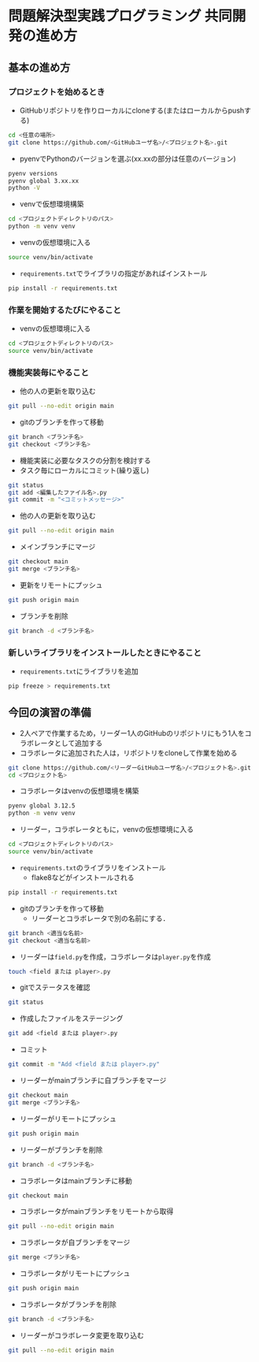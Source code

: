 # 問題解決型実践プログラミング 共同開発の進め方


## 基本の進め方
### プロジェクトを始めるとき
- GitHubリポジトリを作りローカルにcloneする(またはローカルからpushする)
```bash
cd <任意の場所>
git clone https://github.com/<GitHubユーザ名>/<プロジェクト名>.git
```
- pyenvでPythonのバージョンを選ぶ(xx.xxの部分は任意のバージョン)
```bash
pyenv versions
pyenv global 3.xx.xx
python -V
```
- venvで仮想環境構築
```bash
cd <プロジェクトディレクトリのパス>
python -m venv venv
```
- venvの仮想環境に入る
```bash
source venv/bin/activate
```
- `requirements.txt`でライブラリの指定があればインストール
```bash
pip install -r requirements.txt
```

### 作業を開始するたびにやること
- venvの仮想環境に入る
```bash
cd <プロジェクトディレクトリのパス>
source venv/bin/activate
```

### 機能実装毎にやること
- 他の人の更新を取り込む
```bash
git pull --no-edit origin main
```
- gitのブランチを作って移動
```bash
git branch <ブランチ名>
git checkout <ブランチ名>
```
- 機能実装に必要なタスクの分割を検討する
- タスク毎にローカルにコミット(繰り返し)
```bash
git status
git add <編集したファイル名>.py
git commit -m "<コミットメッセージ>"
```
- 他の人の更新を取り込む
```bash
git pull --no-edit origin main
```
- メインブランチにマージ
```bash
git checkout main
git merge <ブランチ名>
```
- 更新をリモートにプッシュ
```bash
git push origin main
```
- ブランチを削除
```bash
git branch -d <ブランチ名>
```


### 新しいライブラリをインストールしたときにやること
- `requirements.txt`にライブラリを追加
```bash
pip freeze > requirements.txt
```




## 今回の演習の準備
- 2人ペアで作業するため，リーダー1人のGitHubのリポジトリにもう1人をコラボレータとして追加する
- コラボレータに追加された人は，リポジトリをcloneして作業を始める
```bash
git clone https://github.com/<リーダーGitHubユーザ名>/<プロジェクト名>.git
cd <プロジェクト名>
```
- コラボレータはvenvの仮想環境を構築
```bash
pyenv global 3.12.5
python -m venv venv
```
- リーダー，コラボレータともに，venvの仮想環境に入る
```bash
cd <プロジェクトディレクトリのパス>
source venv/bin/activate
```
- `requirements.txt`のライブラリをインストール
  - flake8などがインストールされる
```bash
pip install -r requirements.txt
```
- gitのブランチを作って移動
  - リーダーとコラボレータで別の名前にする．
```bash
git branch <適当な名前>
git checkout <適当な名前>
```
- リーダーは`field.py`を作成，コラボレータは`player.py`を作成
```bash
touch <field または player>.py
```
- gitでステータスを確認
```bash
git status
```
- 作成したファイルをステージング
```bash
git add <field または player>.py
```
- コミット
```bash
git commit -m "Add <field または player>.py"
```
- リーダーがmainブランチに自ブランチをマージ
```bash
git checkout main
git merge <ブランチ名>
```
- リーダーがリモートにプッシュ
```bash
git push origin main
```
- リーダーがブランチを削除
```bash
git branch -d <ブランチ名>
```
- コラボレータはmainブランチに移動
```bash
git checkout main
```
- コラボレータがmainブランチをリモートから取得
```bash
git pull --no-edit origin main
```
- コラボレータが自ブランチをマージ
```bash
git merge <ブランチ名>
```
- コラボレータがリモートにプッシュ
```bash
git push origin main
```
- コラボレータがブランチを削除
```bash
git branch -d <ブランチ名>
```
- リーダーがコラボレータ変更を取り込む
```bash
git pull --no-edit origin main
```





